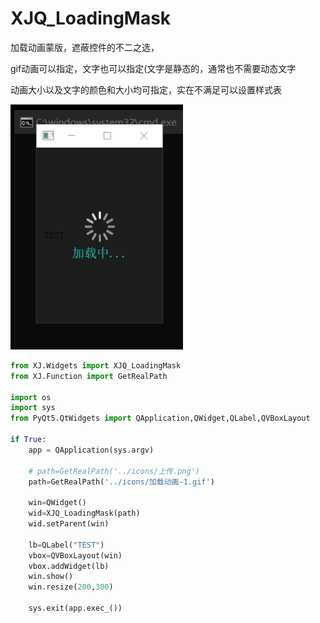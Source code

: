# XJQ_LoadingMask

加载动画蒙版，遮蔽控件的不二之选，

gif动画可以指定，文字也可以指定(文字是静态的，通常也不需要动态文字

动画大小以及文字的颜色和大小均可指定，实在不满足可以设置样式表

![XJQ_LoadingMask](../pict/XJQ_LoadingMask.gif)

```py
from XJ.Widgets import XJQ_LoadingMask
from XJ.Function import GetRealPath

import os
import sys
from PyQt5.QtWidgets import QApplication,QWidget,QLabel,QVBoxLayout

if True:
	app = QApplication(sys.argv)

	# path=GetRealPath('../icons/上传.png')
	path=GetRealPath('../icons/加载动画-1.gif')

	win=QWidget()
	wid=XJQ_LoadingMask(path)
	wid.setParent(win)

	lb=QLabel("TEST")
	vbox=QVBoxLayout(win)
	vbox.addWidget(lb)
	win.show()
	win.resize(200,300)

	sys.exit(app.exec_())
```


